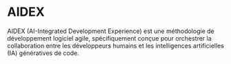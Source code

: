 # AIDEX
AIDEX (AI-Integrated Development Experience) est une méthodologie de développement logiciel agile, spécifiquement conçue pour orchestrer la collaboration entre les développeurs humains et les intelligences artificielles (IA) génératives de code.
